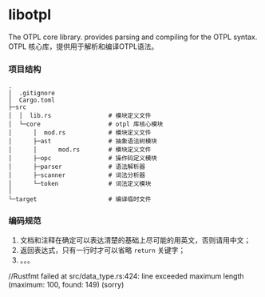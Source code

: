 # libotpl
The OTPL core library. provides parsing and compiling for the OTPL syntax.
OTPL 核心库，提供用于解析和编译OTPL语法。


### 项目结构

```
.
│  .gitignore
│  Cargo.toml
├─src
│  │  lib.rs                # 模块定义文件
│  └─core                   # otpl 库核心模块
│      │  mod.rs            # 模块定义文件
│      ├─ast                # 抽象语法树模块
│      │      mod.rs        # 模块定义文件
│      ├─opc                # 操作码定义模块
│      ├─parser             # 语法解析器
│      ├─scanner            # 词法分析器
│      └─token              # 词法定义模块
│
└─target                    # 编译临时文件
```



### 编码规范

1. 文档和注释在确定可以表达清楚的基础上尽可能的用英文，否则请用中文；
2. 返回表达式，只有一行时才可以省略 `return` 关键字；
3. 。。。






//Rustfmt failed at src/data_type.rs:424: line exceeded maximum length (maximum: 100, found: 149) (sorry)

